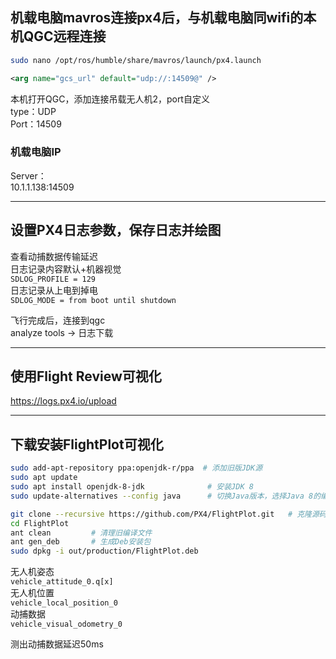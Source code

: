 
## 机载电脑mavros连接px4后，与机载电脑同wifi的本机QGC远程连接

```bash
sudo nano /opt/ros/humble/share/mavros/launch/px4.launch
```

```xml
<arg name="gcs_url" default="udp://:14509@" />
```

本机打开QGC，添加连接吊载无人机2，port自定义  
type：UDP  
Port：14509  

### 机载电脑IP
Server：  
10.1.1.138:14509  

---

## 设置PX4日志参数，保存日志并绘图

查看动捕数据传输延迟  
日志记录内容默认+机器视觉  
`SDLOG_PROFILE = 129`  
日志记录从上电到掉电  
`SDLOG_MODE = from boot until shutdown`  

飞行完成后，连接到qgc  
analyze tools → 日志下载  

---

## 使用Flight Review可视化
https://logs.px4.io/upload  

---

## 下载安装FlightPlot可视化

```bash
sudo add-apt-repository ppa:openjdk-r/ppa  # 添加旧版JDK源
sudo apt update
sudo apt install openjdk-8-jdk              # 安装JDK 8
sudo update-alternatives --config java      # 切换Java版本，选择Java 8的编号（通常为2）

git clone --recursive https://github.com/PX4/FlightPlot.git   # 克隆源码
cd FlightPlot
ant clean         # 清理旧编译文件
ant gen_deb       # 生成Deb安装包
sudo dpkg -i out/production/FlightPlot.deb
```

无人机姿态  
`vehicle_attitude_0.q[x]`  
无人机位置  
`vehicle_local_position_0`  
动捕数据  
`vehicle_visual_odometry_0`  

测出动捕数据延迟50ms
```